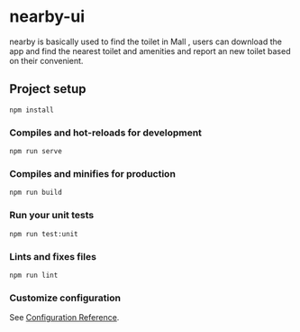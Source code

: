 # nearby-ui
nearby is basically used to find the toilet in Mall , users can download the app and find the nearest toilet and amenities and report an new toilet based on their convenient.
## Project setup
```
npm install
```

### Compiles and hot-reloads for development
```
npm run serve
```

### Compiles and minifies for production
```
npm run build
```

### Run your unit tests
```
npm run test:unit
```
### Lints and fixes files
```
npm run lint
```
### Customize configuration
See [Configuration Reference](https://cli.vuejs.org/config/).
